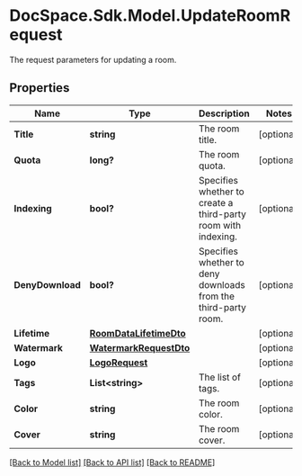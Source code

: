 # DocSpace.Sdk.Model.UpdateRoomRequest
The request parameters for updating a room.

## Properties

Name | Type | Description | Notes
------------ | ------------- | ------------- | -------------
**Title** | **string** | The room title. | [optional] 
**Quota** | **long?** | The room quota. | [optional] 
**Indexing** | **bool?** | Specifies whether to create a third-party room with indexing. | [optional] 
**DenyDownload** | **bool?** | Specifies whether to deny downloads from the third-party room. | [optional] 
**Lifetime** | [**RoomDataLifetimeDto**](RoomDataLifetimeDto.md) |  | [optional] 
**Watermark** | [**WatermarkRequestDto**](WatermarkRequestDto.md) |  | [optional] 
**Logo** | [**LogoRequest**](LogoRequest.md) |  | [optional] 
**Tags** | **List&lt;string&gt;** | The list of tags. | [optional] 
**Color** | **string** | The room color. | [optional] 
**Cover** | **string** | The room cover. | [optional] 

[[Back to Model list]](../README.md#documentation-for-models) [[Back to API list]](../README.md#documentation-for-api-endpoints) [[Back to README]](../README.md)


